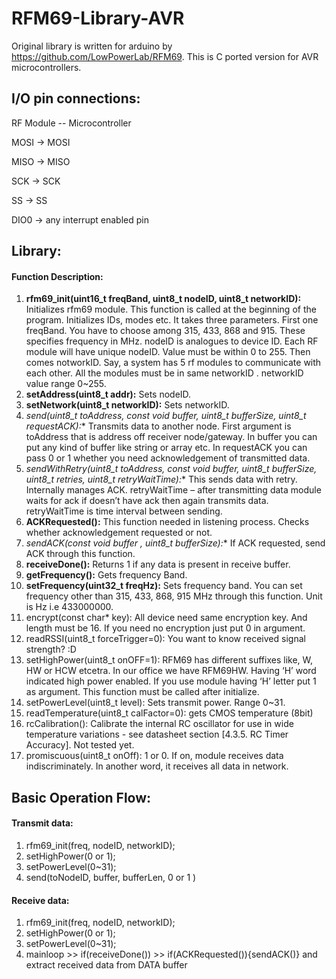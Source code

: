 # RFM69-Library-AVR #
Original library is written for arduino by https://github.com/LowPowerLab/RFM69. This is C ported version for AVR microcontrollers.

## I/O pin connections: ##

RF Module -- Microcontroller

MOSI	->	MOSI

MISO	->	MISO

SCK	->	SCK

SS	->	SS

DIO0	->	any interrupt enabled pin

## Library: ##

#### Function Description: ####
1.	**rfm69_init(uint16_t freqBand, uint8_t nodeID, uint8_t networkID):** Initializes rfm69 module. This function is called at the beginning of the program. Initializes IDs, modes etc. It takes three parameters. First one freqBand. You have to choose among 315, 433, 868 and 915. These specifies frequency in MHz. nodeID is analogues to device ID. Each RF module will have unique nodeID. Value must be within 0 to 255. Then comes notworkID. Say, a system has 5 rf modules to communicate with each other. All the modules must be in same networkID . networkID value range 0~255.
2.	**setAddress(uint8_t addr):** Sets nodeID.
3.	**setNetwork(uint8_t networkID):** Sets networkID.
4.	**send(uint8_t toAddress, const void* buffer, uint8_t bufferSize, uint8_t requestACK):** Transmits data to another node. First argument is toAddress that is address off receiver node/gateway. In buffer you can put any kind of buffer like string or array etc. In requestACK you can pass 0 or 1 whether you need acknowledgement of transmitted data.
5.	**sendWithRetry(uint8_t toAddress, const void* buffer, uint8_t bufferSize, uint8_t retries, uint8_t retryWaitTime):** This sends data with retry. Internally manages ACK. retryWaitTime – after transmitting data module waits for ack if doesn’t have ack then again transmits data. retryWaitTime is time interval between sending.
6.	**ACKRequested():** This function needed in listening process. Checks whether acknowledgement requested or not.
7.	**sendACK(const void* buffer , uint8_t bufferSize):** If ACK requested, send ACK through this function.
8.	**receiveDone():**  Returns 1 if any data is present in receive buffer.
9.	**getFrequency():** Gets frequency Band.
10.	**setFrequency(uint32_t freqHz):** Sets frequency band. You can set frequency other than 315, 433, 868, 915 MHz through this function. Unit is Hz i.e 433000000. 
11.	encrypt(const char* key): All device need same encryption key. And length must be 16. If you need no encryption just put 0 in argument. 
12.	readRSSI(uint8_t forceTrigger=0): You want to know received signal strength? :D
13.	setHighPower(uint8_t onOFF=1): RFM69 has different suffixes like, W, HW or HCW etcetra. In our office we have RFM69HW. Having ‘H’ word indicated high power enabled. If you use module having ‘H’ letter put 1 as argument. This function must be called after initialize.
14.	setPowerLevel(uint8_t level): Sets transmit power. Range 0~31.
15.	readTemperature(uint8_t calFactor=0): gets CMOS temperature (8bit)
16.	rcCalibration(): Calibrate the internal RC oscillator for use in wide temperature variations - see datasheet section [4.3.5. RC Timer Accuracy]. Not tested yet.
17.	promiscuous(uint8_t onOff): 1 or 0. If on, module receives data indiscriminately. In another word, it receives all data in network.


## Basic Operation Flow: ##
#### Transmit data: #### 

1.	rfm69_init(freq, nodeID, networkID);
2.	setHighPower(0 or 1);
3.	setPowerLevel(0~31);
4.	send(toNodeID, buffer, bufferLen, 0 or 1 )
#### Receive data: #### 
1.	rfm69_init(freq, nodeID, networkID);
2.	setHighPower(0 or 1);
3.	setPowerLevel(0~31);
4.	mainloop >> if(receiveDone()) >> if(ACKRequested()){sendACK()} and extract received data from DATA buffer
